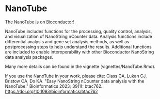 # NanoTube

<a href="https://www.bioconductor.org/packages/NanoTube/">The NanoTube is on Bioconductor!</a>

NanoTube includes functions for the processing, quality control, 
analysis, and visualization of NanoString nCounter data. Analysis functions
include differential analysis and gene set analysis methods, as well as
postprocessing steps to help understand the results. Additional functions
are included to enable interoperability with other Bioconductor NanoString
data analysis packages.

Many more details can be found in the vignette (vignettes/NanoTube.Rmd).

If you use the NanoTube in your work, please cite:
Class CA, Lukan CJ, Bristow CA, Do KA. "Easy NanoString nCounter data analysis
with the NanoTube." Bioinformatics 2023; 39(1): btac762. https://doi.org/10.1093/bioinformatics/btac762